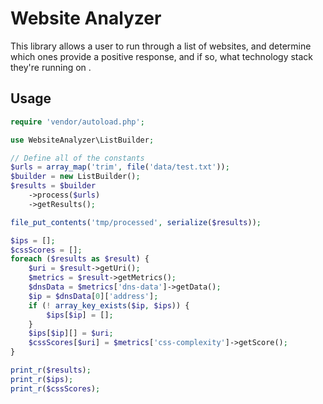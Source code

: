 # Website Analyzer
This library allows a user to run through a list of websites, and determine which ones provide a positive response, and if so, what technology stack they're running on .

## Usage

```php
require 'vendor/autoload.php';

use WebsiteAnalyzer\ListBuilder;

// Define all of the constants
$urls = array_map('trim', file('data/test.txt'));
$builder = new ListBuilder();
$results = $builder
    ->process($urls)
    ->getResults();

file_put_contents('tmp/processed', serialize($results));

$ips = [];
$cssScores = [];
foreach ($results as $result) {
    $uri = $result->getUri();
    $metrics = $result->getMetrics();
    $dnsData = $metrics['dns-data']->getData();
    $ip = $dnsData[0]['address'];
    if (! array_key_exists($ip, $ips)) {
        $ips[$ip] = [];
    }
    $ips[$ip][] = $uri;
    $cssScores[$uri] = $metrics['css-complexity']->getScore();
}

print_r($results);
print_r($ips);
print_r($cssScores);

```
